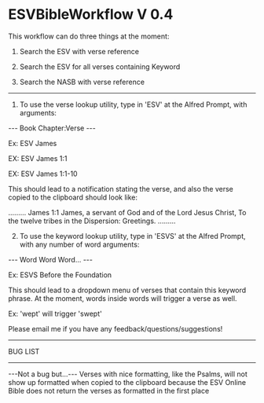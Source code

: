 ESVBibleWorkflow V 0.4
=======================

This workflow can do three things at the moment:

1) Search the ESV with verse reference

2) Search the ESV for all verses containing Keyword

3) Search the NASB with verse reference

----------

1) To use the verse lookup utility, type in 'ESV' at the Alfred Prompt, with arguments: 

--- Book Chapter:Verse ---

Ex: ESV James

EX: ESV James 1:1

EX: ESV James 1:1-10

This should lead to a notification stating the verse, and also the verse copied to the clipboard should look like:

.........
James 1:1 
James, a servant of God and of the Lord Jesus Christ, To the twelve tribes in the Dispersion: Greetings.
.........

2) To use the keyword lookup utility, type in 'ESVS' at the Alfred Prompt, with any number of word arguments:

--- Word Word Word... ---

Ex: ESVS Before the Foundation

This should lead to a dropdown menu of verses that contain this keyword phrase. At the moment, words inside words will trigger a verse as well. 

Ex: 'wept' will trigger 'swept'

Please email me if you have any feedback/questions/suggestions!

*********
BUG LIST
*********

---Not a bug but...--- 
Verses with nice formatting, like the Psalms, will not show up formatted when copied to the clipboard because the ESV Online Bible does not return the verses as formatted in the first place
